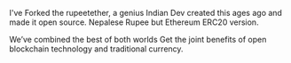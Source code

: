 I've Forked the rupeetether, a genius Indian Dev created this ages ago and made it open source.
Nepalese Rupee but Ethereum ERC20 version. 

We’ve combined the best of both worlds
Get the joint benefits of open blockchain technology and traditional currency.

